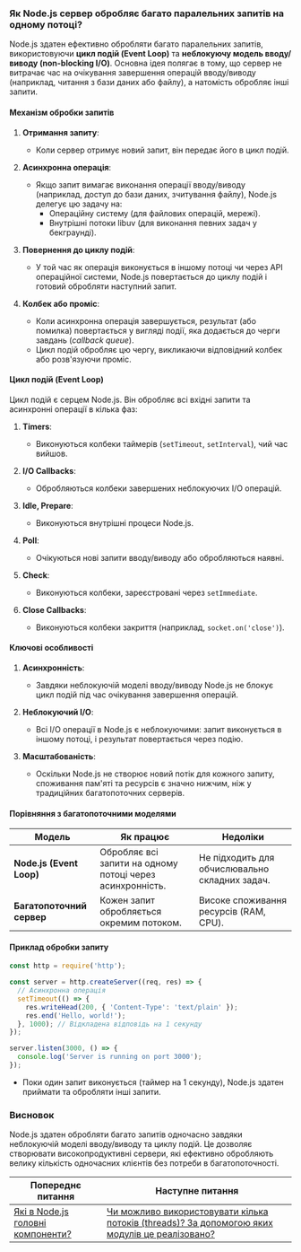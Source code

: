 ### Як Node.js сервер обробляє багато паралельних запитів на одному потоці?

Node.js здатен ефективно обробляти багато паралельних запитів, використовуючи **цикл подій (Event Loop)** та **неблокуючу модель вводу/виводу (non-blocking I/O)**. Основна ідея полягає в тому, що сервер не витрачає час на очікування завершення операцій вводу/виводу (наприклад, читання з бази даних або файлу), а натомість обробляє інші запити.

#### **Механізм обробки запитів**

1. **Отримання запиту**:
    - Коли сервер отримує новий запит, він передає його в цикл подій.

2. **Асинхронна операція**:
    - Якщо запит вимагає виконання операції вводу/виводу (наприклад, доступ до бази даних, зчитування файлу), Node.js делегує цю задачу на:
        - Операційну систему (для файлових операцій, мережі).
        - Внутрішні потоки libuv (для виконання певних задач у бекграунді).

3. **Повернення до циклу подій**:
    - У той час як операція виконується в іншому потоці чи через API операційної системи, Node.js повертається до циклу подій і готовий обробляти наступний запит.

4. **Колбек або проміс**:
    - Коли асинхронна операція завершується, результат (або помилка) повертається у вигляді події, яка додається до черги завдань (*callback queue*).
    - Цикл подій обробляє цю чергу, викликаючи відповідний колбек або розв'язуючи проміс.

#### **Цикл подій (Event Loop)**

Цикл подій є серцем Node.js. Він обробляє всі вхідні запити та асинхронні операції в кілька фаз:

1. **Timers**:
    - Виконуються колбеки таймерів (`setTimeout`, `setInterval`), чий час вийшов.

2. **I/O Callbacks**:
    - Обробляються колбеки завершених неблокуючих I/O операцій.

3. **Idle, Prepare**:
    - Виконуються внутрішні процеси Node.js.

4. **Poll**:
    - Очікуються нові запити вводу/виводу або обробляються наявні.

5. **Check**:
    - Виконуються колбеки, зареєстровані через `setImmediate`.

6. **Close Callbacks**:
    - Виконуються колбеки закриття (наприклад, `socket.on('close')`).

#### **Ключові особливості**

1. **Асинхронність**:
    - Завдяки неблокуючій моделі вводу/виводу Node.js не блокує цикл подій під час очікування завершення операцій.

2. **Неблокуючий I/O**:
    - Всі I/O операції в Node.js є неблокуючими: запит виконується в іншому потоці, і результат повертається через подію.

3. **Масштабованість**:
    - Оскільки Node.js не створює новий потік для кожного запиту, споживання пам'яті та ресурсів є значно нижчим, ніж у традиційних багатопоточних серверів.

#### **Порівняння з багатопоточними моделями**
| Модель                  | Як працює                                             | Недоліки                                  |
|-------------------------|-------------------------------------------------------|-------------------------------------------|
| **Node.js (Event Loop)**| Обробляє всі запити на одному потоці через асинхронність.| Не підходить для обчислювально складних задач. |
| **Багатопоточний сервер**| Кожен запит обробляється окремим потоком.             | Високе споживання ресурсів (RAM, CPU).    |

#### **Приклад обробки запиту**
```javascript
const http = require('http');

const server = http.createServer((req, res) => {
  // Асинхронна операція
  setTimeout(() => {
    res.writeHead(200, { 'Content-Type': 'text/plain' });
    res.end('Hello, world!');
  }, 1000); // Відкладена відповідь на 1 секунду
});

server.listen(3000, () => {
  console.log('Server is running on port 3000');
});
```
* Поки один запит виконується (таймер на 1 секунду), Node.js здатен приймати та обробляти інші запити.

### Висновок

Node.js здатен обробляти багато запитів одночасно завдяки неблокуючій моделі вводу/виводу та циклу подій. Це дозволяє створювати високопродуктивні сервери, які ефективно обробляють велику кількість одночасних клієнтів без потреби в багатопоточності.


| Попереднє питання                                                                  | Наступне питання                                                                                                                                                                      |
|------------------------------------------------------------------------------------|---------------------------------------------------------------------------------------------------------------------------------------------------------------------------------------|
| [Які в Node.js головні компоненти?](4-what-are-the-main-components-of-node-js.md)  | [Чи можливо використовувати кілька потоків (threads)? За допомогою яких модулів це реалізовано?](6-is-it-possible-to-use-multiple-threads-what-modules-are-used-to-implement-this.md) |
